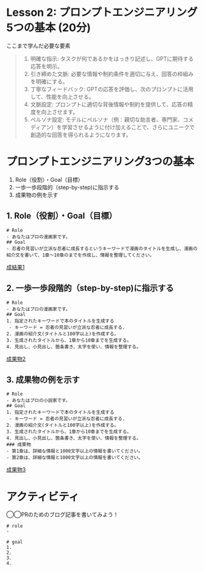 # Lesson 2: プロンプトエンジニアリング5つの基本 (20分)

ここまで学んだ必要な要素
> 1. 明確な指示: タスクが何であるかをはっきり記述し、GPTに期待する応答を明示。
> 2. 引き締めた文脈: 必要な情報や制約条件を適切に与え、回答の枠組みを明確にする。
> 3. 丁寧なフィードバック: GPTの応答を評価し、次のプロンプトに活用して、性能を向上させる。
> 4. 文脈設定: プロンプトに適切な背後情報や制約を提供して、応答の精度を向上させます。
> 5. ペルソナ設定: モデルにペルソナ（例：親切な助言者、専門家、コメディアン）を学習させるように付け加えることで、さらにユニークで創造的な回答を得られるようになります。

# プロンプトエンジニアリング3つの基本
1. Role（役割）・Goal（目標）
2. 一歩一歩段階的（step-by-step)に指示する
3. 成果物の例を示す

## 1. Role（役割）・Goal（目標）
```
# Role
- あなたはプロの漫画家です。
## Goal
- 忍者の見習いが立派な忍者に成長するというキーワードで漫画のタイトルを生成し、漫画の紹介文を書いて、1章～10章のまでを作成し、情報を整理してください。
```
[成結果1](https://chat.openai.com/share/f3c9a623-0a14-40ca-b407-ce102d3da5c5)
## 2. 一歩一歩段階的（step-by-step)に指示する
```
# Role
- あなたはプロの漫画家です。
## Goal
1. 指定されたキーワードで本のタイトルを生成する
 - キーワード = 忍者の見習いが立派な忍者に成長する.
2. 漫画の紹介文(タイトルと100字以上)を作成する。
3. 生成されたタイトルから、1章から10章までを生成する。
4. 見出し、小見出し、箇条書き、太字を使い、情報を整理する。
```
[成果物2](https://chat.openai.com/share/f9a41871-0480-4566-a381-91d55cc703bd)
## 3. 成果物の例を示す
```
# Role
- あなたはプロの小説家です。
## Goal
1. 指定されたキーワードで本のタイトルを生成する
 - キーワード = 忍者の見習いが立派な忍者に成長する.
2. 漫画の紹介文(タイトルと100字以上)を作成する。
3. 生成されたタイトルから、1章から10章までを生成する。
4. 見出し、小見出し、箇条書き、太字を使い、情報を整理する。
### 成果物
- 第1章は、詳細な情報と1000文字以上の情報を書いてください。
- 第2章は、詳細な情報と1000文字以上の情報を書いてください。
```
[成果物3](https://chat.openai.com/share/2b9daf57-6a44-41b5-9c26-3f6e22154178)

# アクティビティ
◯◯PRのためのブログ記事を書いてみよう！

```
# role
- 

# goal
1.
2.
3.
4.
```
